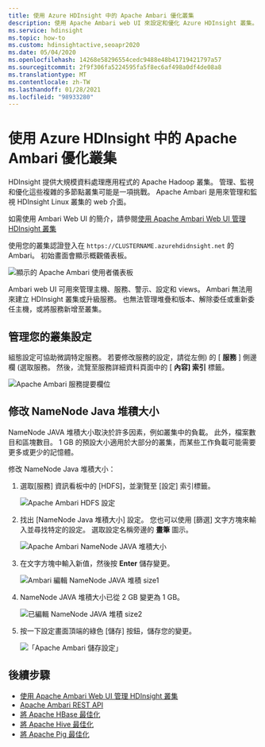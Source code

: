 ```yaml
---
title: 使用 Azure HDInsight 中的 Apache Ambari 優化叢集
description: 使用 Apache Ambari web UI 來設定和優化 Azure HDInsight 叢集。
ms.service: hdinsight
ms.topic: how-to
ms.custom: hdinsightactive,seoapr2020
ms.date: 05/04/2020
ms.openlocfilehash: 14268e58296554cedc9488e48b41719421797a57
ms.sourcegitcommit: 2f9f306fa5224595fa5f8ec6af498a0df4de08a8
ms.translationtype: MT
ms.contentlocale: zh-TW
ms.lasthandoff: 01/28/2021
ms.locfileid: "98933280"
---
```

# <a name="optimize-clusters-with-apache-ambari-in-azure-hdinsight"></a>使用 Azure HDInsight 中的 Apache Ambari 優化叢集

HDInsight 提供大規模資料處理應用程式的 Apache Hadoop 叢集。 管理、監視和優化這些複雜的多節點叢集可能是一項挑戰。 Apache Ambari 是用來管理和監視 HDInsight Linux 叢集的 web 介面。

如需使用 Ambari Web UI 的簡介，請參閱[使用 Apache Ambari Web UI 管理 HDInsight 叢集](hdinsight-hadoop-manage-ambari.md)

使用您的叢集認證登入在 `https://CLUSTERNAME.azurehdidnsight.net` 的 Ambari。 初始畫面會顯示概觀儀表板。

![顯示的 Apache Ambari 使用者儀表板](./media/hdinsight-changing-configs-via-ambari/apache-ambari-dashboard.png)

Ambari web UI 可用來管理主機、服務、警示、設定和 views。 Ambari 無法用來建立 HDInsight 叢集或升級服務。 也無法管理堆疊和版本、解除委任或重新委任主機，或將服務新增至叢集。

## <a name="manage-your-clusters-configuration"></a>管理您的叢集設定

組態設定可協助微調特定服務。 若要修改服務的設定，請從左側) 的 [ **服務** ] 側邊欄 (選取服務。 然後，流覽至服務詳細資料頁面中的 [ **內容] 索引** 標籤。

![Apache Ambari 服務提要欄位](./media/hdinsight-changing-configs-via-ambari/ambari-services-sidebar.png)

## <a name="modify-namenode-java-heap-size"></a>修改 NameNode Java 堆積大小

NameNode JAVA 堆積大小取決於許多因素，例如叢集中的負載。 此外，檔案數目和區塊數目。 1 GB 的預設大小適用於大部分的叢集，而某些工作負載可能需要更多或更少的記憶體。

修改 NameNode Java 堆積大小：

1. 選取[服務] 資訊看板中的 [HDFS]，並瀏覽至 [設定] 索引標籤。

    ![Apache Ambari HDFS 設定](./media/hdinsight-changing-configs-via-ambari/ambari-apache-hdfs-config.png)

1. 找出 [NameNode Java 堆積大小] 設定。 您也可以使用 [篩選] 文字方塊來輸入並尋找特定的設定。 選取設定名稱旁邊的 **畫筆** 圖示。

    ![Apache Ambari NameNode JAVA 堆積大小](./media/hdinsight-changing-configs-via-ambari/ambari-java-heap-size.png)

1. 在文字方塊中輸入新值，然後按 **Enter** 儲存變更。

    ![Ambari 編輯 NameNode JAVA 堆積 size1](./media/hdinsight-changing-configs-via-ambari/java-heap-size-edit1.png)

1. NameNode JAVA 堆積大小已從 2 GB 變更為 1 GB。

    ![已編輯 NameNode JAVA 堆積 size2](./media/hdinsight-changing-configs-via-ambari/java-heap-size-edited.png)

1. 按一下設定畫面頂端的綠色 [儲存] 按鈕，儲存您的變更。

    ![「Apache Ambari 儲存設定」](./media/hdinsight-changing-configs-via-ambari/ambari-save-changes1.png)

## <a name="next-steps"></a>後續步驟

* [使用 Apache Ambari Web UI 管理 HDInsight 叢集](hdinsight-hadoop-manage-ambari.md)
* [Apache Ambari REST API](hdinsight-hadoop-manage-ambari-rest-api.md)
* [將 Apache HBase 最佳化](./optimize-hbase-ambari.md)
* [將 Apache Hive 最佳化](./optimize-hive-ambari.md)
* [將 Apache Pig 最佳化](./optimize-pig-ambari.md)
